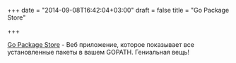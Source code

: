 +++
date = "2014-09-08T16:42:04+03:00"
draft = false
title = "Go Package Store"

+++

<p><a href="https://github.com/shurcooL/Go-Package-Store">Go Package Store</a> -&nbsp;Веб приложение, которое показывает все установленные пакеты в вашем GOPATH.&nbsp;Гениальная вещь!&nbsp;</p>


